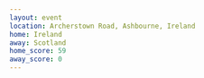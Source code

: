 ```yaml
---
layout: event
location: Archerstown Road, Ashbourne, Ireland
home: Ireland
away: Scotland
home_score: 59
away_score: 0
---
```

